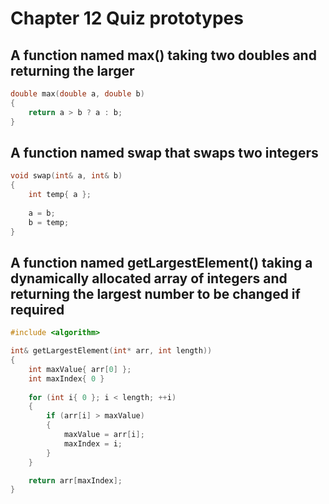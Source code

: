 # Chapter 12 Quiz prototypes

## A function named max() taking two doubles and returning the larger

```cpp
double max(double a, double b)
{
    return a > b ? a : b;
}
```

## A function named swap that swaps two integers

```cpp
void swap(int& a, int& b)
{
    int temp{ a };
    
    a = b;
    b = temp;
}
```

## A function named getLargestElement() taking a dynamically allocated array of integers and returning the largest number to be changed if required

```cpp
#include <algorithm>

int& getLargestElement(int* arr, int length))
{
    int maxValue{ arr[0] };
    int maxIndex{ 0 }
    
    for (int i{ 0 }; i < length; ++i)
    {
        if (arr[i] > maxValue)
        {
            maxValue = arr[i];
            maxIndex = i;
        }
    }

    return arr[maxIndex];
}

